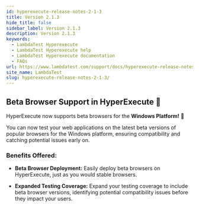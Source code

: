```yaml
---
id: hyperexecute-release-notes-2-1-3
title: Version 2.1.3
hide_title: false
sidebar_label: Version 2.1.3
description: Version 2.1.3
keywords:
  - LambdaTest Hyperexecute
  - LambdaTest Hyperexecute help
  - LambdaTest Hyperexecute documentation
  - FAQs
url: https://www.lambdatest.com/support/docs/hyperexecute-release-notes-2-1-3/
site_name: LambdaTest
slug: hyperexecute-release-notes-2-1-3/
---
```


<script type="application/ld+json"
      dangerouslySetInnerHTML={{ __html: JSON.stringify({
       "@context": "https://schema.org",
        "@type": "BreadcrumbList",
        "itemListElement": [{
          "@type": "ListItem",
          "position": 1,
          "name": "Home",
          "item": "https://www.lambdatest.com"
        },{
          "@type": "ListItem",
          "position": 2,
          "name": "Support",
          "item": "https://www.lambdatest.com/support/docs/"
        },{
          "@type": "ListItem",
          "position": 3,
          "name": "Version",
          "item": "https://www.lambdatest.com/support/docs/hyperexecute-release-notes-2-1-3/"
        }]
      })
    }}
></script>
## Beta Browser Support in HyperExecute 🚀

HyperExecute now supports beta browsers for the **Windows Platform!** 🎉

You can now test your web applications on the latest beta versions of popular browsers for the Windows platform, ensuring compatibility and catching potential issues early on.

### Benefits Offered:

- **Beta Browser Deployment:** Easily deploy beta browsers on HyperExecute, just as you would stable browsers.

- **Expanded Testing Coverage:** Expand your testing coverage to include beta browser versions, identifying potential compatibility issues before they impact your users.